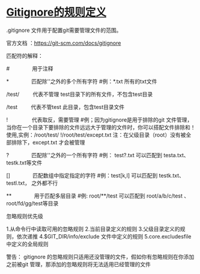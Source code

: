 # [Gitignore的规则定义](https://www.cnblogs.com/zhihang/p/10611475.html)

.gitignore 文件用于配置git需要管理文件的范围。

官方文档 ：https://git-scm.com/docs/gitignore

匹配符的解释：

\# 　　　　用于注释

\* 　　　　匹配除'\'之外的多个所有字符 #例：*.txt 所有的txt文件

/test/ 　　 代表不管理 test目录下的所有文件，不包含test目录

/test 　　 代表不管test 此目录，包含test目录文件

! 　　　　 代表取反，需要管理 #例；因为gitignore是用于排除的git 文件管理，当你在一个目录下要排除的文件远远大于管理的文件时，你可以搭配文件排除和！使用,实例：/root/test/ !/root/test/except.txt 注：在父级目录（root）没有被全部排除下，except.txt 才会被管理

? 　　　　匹配除'\'之外的一个所有字符 #例： test?.txt 可以匹配到 testa.txt、testk.txt等文件

[] 　　　　匹配数组中指定指定的字符 #例：test[k,l] 可以匹配到 testk.txt、testl.txt， 之外都不行

** 　　　　用于匹配多层目录 #例: root/**/test 可以匹配到 root/a/b/c/test 、root/fd/gg/test等目录


忽略规则优先级

1.从命令行中读取可用的忽略规则
2.当前目录定义的规则
3.父级目录定义的规则，依次递推
4.$GIT_DIR/info/exclude 文件中定义的规则
5.core.excludesfile中定义的全局规则

警告：
gitignore 的忽略规则只适用还没管理的文件，假如你有忽略规则在你添加之前被git 管理，那添加的忽略规则将无法适用已经管理的文件